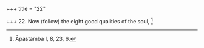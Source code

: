 +++
title = "22"

+++
22. Now (follow) the eight good qualities of the soul, [^15] 


[^15]:  Āpastamba I, 8, 23, 6.
